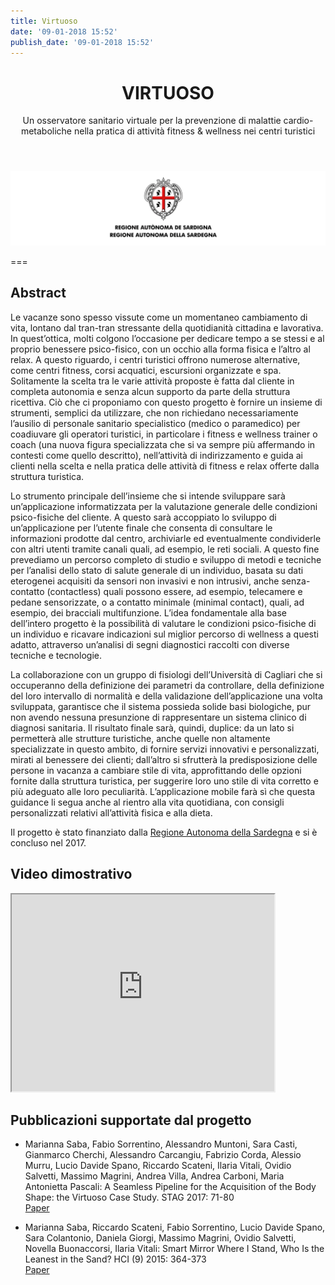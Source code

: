 ```yaml
---
title: Virtuoso
date: '09-01-2018 15:52'
publish_date: '09-01-2018 15:52'
---
```


<div style="text-align: center">
<header>
<h1>VIRTUOSO </h1>
<p>Un osservatore sanitario virtuale per la prevenzione di 
malattie cardio-metaboliche nella pratica di attività 
fitness & wellness nei centri turistici</p>
</header>
</div>

![Logo Regione Sardegna](img/virtuoso-logo.png)

===

## Abstract
Le vacanze sono spesso vissute come un momentaneo 
cambiamento di vita, lontano dal tran-tran stressante della 
quotidianità cittadina e lavorativa. In quest’ottica, molti 
colgono l’occasione per dedicare tempo a se stessi e al 
proprio benessere psico-fisico, con un occhio alla forma 
fisica e l’altro al relax. A questo riguardo, i centri 
turistici offrono numerose alternative, come centri fitness, 
corsi acquatici, escursioni organizzate e spa. Solitamente 
la scelta tra le varie attività proposte è fatta dal cliente in completa autonomia e senza alcun supporto da parte della struttura ricettiva.
Ciò che ci proponiamo con questo progetto è fornire un 
insieme di strumenti, semplici da utilizzare, che non 
richiedano necessariamente l’ausilio di personale sanitario 
specialistico (medico o paramedico) per coadiuvare gli 
operatori turistici, in particolare i fitness e wellness 
trainer o coach (una nuova figura specializzata che si va 
sempre più affermando in contesti come quello descritto), 
nell’attività di indirizzamento e guida ai clienti nella 
scelta e nella pratica delle attività di fitness e relax 
offerte dalla struttura turistica.

Lo strumento principale dell’insieme che si intende 
sviluppare sarà un’applicazione informatizzata per la 
valutazione generale delle condizioni psico-fisiche del 
cliente. A questo sarà accoppiato lo sviluppo di un’applicazione 
per l’utente finale che consenta di consultare le informazioni
 prodotte dal centro, archiviarle ed eventualmente 
 condividerle con altri utenti tramite canali quali, 
 ad esempio, le reti sociali.
A questo fine prevediamo un percorso completo di studio e 
sviluppo di metodi e tecniche per l’analisi dello stato di 
salute generale di un individuo, basata su dati eterogenei 
acquisiti da sensori non invasivi e non intrusivi, anche 
senza-contatto (contactless) quali possono essere, ad 
esempio, telecamere e pedane sensorizzate, o a contatto 
minimale (minimal contact), quali, ad esempio, dei bracciali 
multifunzione. L’idea fondamentale alla base dell’intero 
progetto è la possibilità di valutare le condizioni 
psico-fisiche di un individuo e ricavare indicazioni sul 
miglior percorso di wellness a questi adatto, attraverso 
un’analisi di segni diagnostici raccolti con diverse 
tecniche e tecnologie.

La collaborazione con un gruppo di fisiologi dell’Università 
di Cagliari che si occuperanno della definizione dei 
parametri da controllare, della definizione del loro 
intervallo di normalità e della validazione dell’applicazione 
una volta sviluppata, garantisce che il sistema possieda 
solide basi biologiche, pur non avendo nessuna presunzione 
di rappresentare un sistema clinico di diagnosi sanitaria.
Il risultato finale sarà, quindi, duplice: da un lato si 
permetterà alle strutture turistiche, anche quelle non 
altamente specializzate in questo ambito, di fornire 
servizi innovativi e personalizzati, mirati al benessere 
dei clienti; dall’altro si sfrutterà la predisposizione 
delle persone in vacanza a cambiare stile di vita, 
approfittando delle opzioni fornite dalla struttura 
turistica, per suggerire loro uno stile di vita corretto 
e più adeguato alle loro peculiarità. L’applicazione 
mobile farà sì che questa guidance li segua anche al 
rientro alla vita quotidiana, con consigli personalizzati 
relativi all’attività fisica e alla dieta.

Il progetto è stato finanziato dalla [Regione Autonoma della Sardegna](https://www.regione.sardegna.it/) 
e si è concluso nel 2017.

## Video dimostrativo

<iframe width="420" height="315" src="https://www.youtube.com/embed/_WGFXWVaeD0"></iframe>

## Pubblicazioni supportate dal progetto
* Marianna Saba, Fabio Sorrentino, Alessandro Muntoni, Sara Casti, Gianmarco Cherchi, Alessandro Carcangiu, 
Fabrizio Corda, Alessio Murru, Lucio Davide Spano, 
Riccardo Scateni, Ilaria Vitali, Ovidio Salvetti, Massimo Magrini, 
Andrea Villa, Andrea Carboni, Maria Antonietta Pascali:
A Seamless Pipeline for the Acquisition of the Body Shape: the Virtuoso Case Study. STAG 2017: 71-80 <br/>
[Paper](https://www.researchgate.net/publication/320490090_A_Seamless_Pipeline_for_the_Acquisition_of_the_Body_Shape_the_Virtuoso_Case_Study)

* Marianna Saba, Riccardo Scateni, Fabio Sorrentino, Lucio Davide Spano, Sara Colantonio, Daniela Giorgi, Massimo Magrini, Ovidio Salvetti, Novella Buonaccorsi, Ilaria Vitali:
Smart Mirror Where I Stand, Who Is the Leanest in the Sand? HCI (9) 2015: 364-373<br>
[Paper](https://www.researchgate.net/publication/300350514_Smart_Mirror_Where_I_Stand_Who_Is_the_Leanest_in_the_Sand)

